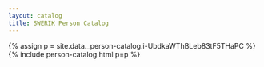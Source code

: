 ```yaml
---
layout: catalog
title: SWERIK Person Catalog
---
```

{% assign p = site.data._person-catalog.i-UbdkaWThBLeb83tF5THaPC %}
{% include person-catalog.html p=p %}

